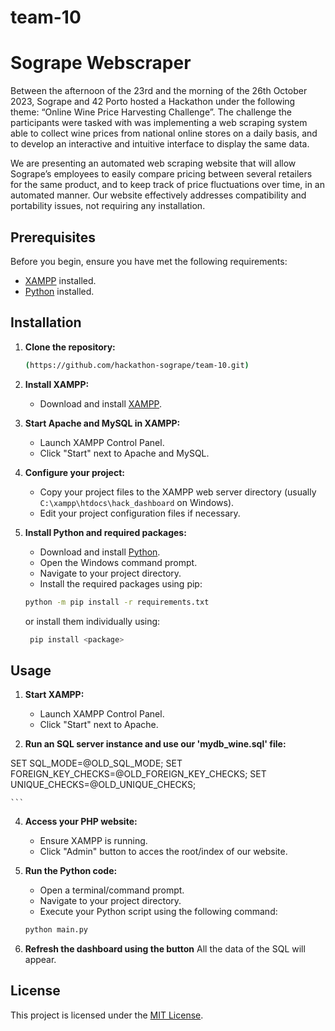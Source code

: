 # team-10

# Sogrape Webscraper

Between the afternoon of the 23rd and the morning of the 26th October 2023, Sogrape and 42 Porto hosted a Hackathon under the following theme: “Online Wine Price Harvesting Challenge”.
The challenge the participants were tasked with was implementing a web scraping system able to collect wine prices from national online stores on a daily basis, and to develop an interactive and intuitive interface to display the same data.


We are presenting an automated web scraping website that will allow Sogrape’s employees to easily compare pricing between several retailers for the same product, and to keep track of price fluctuations over time, in an automated manner. Our website effectively addresses compatibility and portability issues, not requiring any installation.


## Prerequisites

Before you begin, ensure you have met the following requirements:

- [XAMPP](https://www.apachefriends.org/index.html) installed.
- [Python](https://www.python.org/downloads/) installed.

## Installation

1. **Clone the repository:**

    ```bash
    (https://github.com/hackathon-sogrape/team-10.git)
    ```

2. **Install XAMPP:**

   - Download and install [XAMPP](https://www.apachefriends.org/index.html).

3. **Start Apache and MySQL in XAMPP:**

   - Launch XAMPP Control Panel.
   - Click "Start" next to Apache and MySQL.

4. **Configure your project:**

   - Copy your project files to the XAMPP web server directory (usually `C:\xampp\htdocs\hack_dashboard` on Windows).
   - Edit your project configuration files if necessary.

5. **Install Python and required packages:**

   - Download and install [Python](https://www.python.org/downloads/).
   - Open the Windows command prompt.
   - Navigate to your project directory.
   - Install the required packages using pip:

    ```bash
    python -m pip install -r requirements.txt
    ```
    or install them individually using:
   ```bash
    pip install <package>
    ```
## Usage

1. **Start XAMPP:**

   - Launch XAMPP Control Panel.
   - Click "Start" next to Apache.
  
2. **Run an SQL server instance and use our 'mydb_wine.sql' file:**

SET SQL_MODE=@OLD_SQL_MODE;
SET FOREIGN_KEY_CHECKS=@OLD_FOREIGN_KEY_CHECKS;
SET UNIQUE_CHECKS=@OLD_UNIQUE_CHECKS;

    ```

4. **Access your PHP website:**

   - Ensure XAMPP is running.
   - Click "Admin" button to acces the root/index of our website.

5. **Run the Python code:**

   - Open a terminal/command prompt.
   - Navigate to your project directory.
   - Execute your Python script using the following command:

    ```bash
    python main.py
    ```
6. **Refresh the dashboard using the button**
    All the data of the SQL will appear.
   
## License

This project is licensed under the [MIT License](LICENSE).
